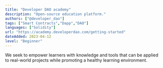```yaml
---
title: "Developer DAO academy"
description: "Open-source education platform."
authors: ["@developer_dao"]
tags: ["Smart Contracts","Dapp","DAO"]
languages: ["Solidity"]
url: "https://academy.developerdao.com/getting-started"
dateAdded: 2023-04-12
level: "Beginner"
---
```


We seek to empower learners with knowledge and tools that can be applied to real-world projects while promoting a healthy learning environment.